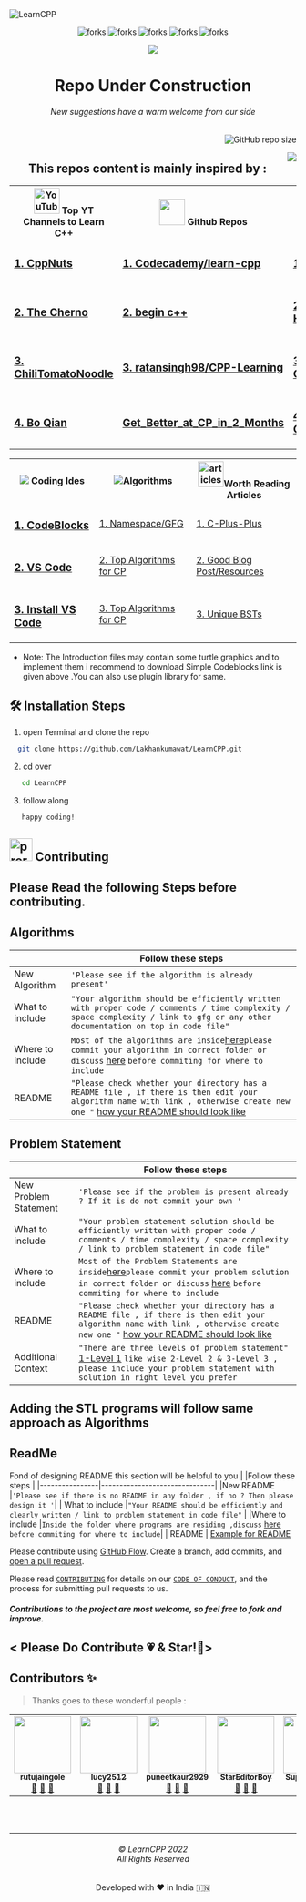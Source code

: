 



 
  <img align="center" alt="LearnCPP"  src="https://user-images.githubusercontent.com/55774240/155181240-a7625e78-c7f4-4132-a8aa-f90d7bdd4f09.png" />
  

<!------------------Swags------------------------->

<p align="center">

<img src="https://forthebadge.com/images/badges/built-with-love.svg" alt=" forks"/>
<img src="https://forthebadge.com/images/badges/built-by-codebabes.svg" alt=" forks"/>
<img src="https://forthebadge.com/images/badges/made-with-c-plus-plus.svg" alt=" forks"/>
<img src="https://forthebadge.com/images/badges/makes-people-smile.svg" alt=" forks"/>
<img src="https://forthebadge.com/images/badges/powered-by-coffee.svg" alt=" forks"/>

</p>
<!------------------------------------Badges------------------------------->
<p align="center">
<img align="center" src="https://img.icons8.com/office/48/000000/under-construction.png"/></p>
<h1 align="center">
Repo Under Construction
</h1>

<h6 align="center">
New suggestions have a warm welcome from our side
</h6>


<p align="right">


<img src="https://img.shields.io/github/repo-size/Lakhankumawat/LearnCPP?color=yellow" alt="GitHub repo size"/>



</p>

<!--- Tables Start-->

<img align="right" src="http://estruyf-github.azurewebsites.net/api/VisitorHit?user=LakhanKumawat&repo=LearnCPP&countColorcountColor&countColor=%237B1E7B"/>
<h2 align="center" >This repos content is mainly inspired by :</h2>

<!--- Tables YT-->


<table align="center" >
<tr><th><img src="https://edent.github.io/SuperTinyIcons/images/svg/youtube.svg" width="45" title="YouTube" />  Top YT Channels to Learn C++
</th><th><img src="https://edent.github.io/SuperTinyIcons/images/png/github.png" width="45" />   Github Repos</th>
 <th><img src="https://img.icons8.com/color/48/000000/badminton-2.png"/> Best Coding Playgrounds</th></tr>
<td>
<h3>
<a href="https://www.youtube.com/user/MrRupeshyadav">1. CppNuts</a>
</h3></td><td><h3>
<a href="https://github.com/Codecademy/learn-cpp">1. Codecademy/learn-cpp</a>
 </h3></td>
 <td>
  <h3><a href="https://leetcode.com/problemset/all/">1. LeetCode</a></h3></td>

  
 <tr></tr>
<td><h3>
<a href="https://www.youtube.com/user/TheChernoProject">2. The Cherno</a>
</h3>
</td>
 <td>
<h3>
<a href="https://gist.github.com/johnmcfarlane/1b2d9c83e4d3f700ba61e2df4077c613">2. begin c++ </a>
</h3>
</td>
 <td>
 <h3>
  <a href="https://www.hackerrank.com/dashboard">2. HackerRank</a></h3></td>
 <tr></tr>
<td><h3>
<a href="https://www.youtube.com/user/ChiliTomatoNoodle">3. ChiliTomatoNoodle</a>
</h3></td>
 <td>
<h3>
<a href="https://github.com/ratansingh98/CPP-Learning">3. ratansingh98/CPP-Learning</a>
</h3>
</td>
 <td>
  <h3>
  <a href="https://www.codechef.com/">3. CodeChef</a></h3></td>
 <tr></tr>
<td><h3>
<a href="https://www.youtube.com/user/BoQianTheProgrammer">4. Bo Qian</a>
</h3></td>
<td><h3><a href="https://github.com/sahilbansal17/Get_Better_at_CP_in_2_Months">Get_Better_at_CP_in_2_Months</a></h3>
</td>
<td>
 <h3>
  <a href="https://www.codeforces.com/">4. CodeForces</a></h3></td>
</table>



<!--- Tables Offline best ide-->

<table align="center" >
 <th><img src="https://img.icons8.com/fluent/48/000000/programming-flag.png"/> Coding Ides</th>
 <th><img src="https://img.icons8.com/color/48/000000/generic-sorting.png"/>Algorithms</th>
 <th><img src="https://img.icons8.com/fluent/48/000000/notepad.png" width="45" alt="articles" />Worth Reading Articles</th>
 <tr>
<td>
 <h3>
 <a href="https://www.codeblocks.org/downloads/binaries/">1. CodeBlocks</a></h3>
  </td>
 <td>
  <a href="https://www.geeksforgeeks.org/using-namespace-std-considered-bad-practice/" >1. Namespace/GFG</a>
  </td>
  <td><a href="https://github.com/TheAlgorithms/C-Plus-Plus" >1. C-Plus-Plus</a></td>
 </tr>
 
<tr>
 <td><h3><a href="https://code.visualstudio.com/download">2. VS Code</a></h3></td>
  <td><a href="https://www.geeksforgeeks.org/top-algorithms-and-data-structures-for-competitive-programming/" >2. Top Algorithms for CP</a></td>
   <td><a href="https://codeforces.com/blog/entry/13529" >2. Good Blog Post/Resources</a></td>
 </tr>
 
  <tr>
 <td><h3><a href="https://code.visualstudio.com/download">3. Install VS Code</a></h3></td>
  <td><a href="https://www.geeksforgeeks.org/top-algorithms-and-data-structures-for-competitive-programming/" >3. Top Algorithms for CP</a></td>
 <td><a href="https://leetcode.com/problems/unique-binary-search-trees/discuss/1565543/C%2B%2BPython-5-Easy-Solutions-w-Explanation-or-Optimization-from-Brute-Force-to-DP-to-Catalan-O(N)" >3. Unique BSTs</a></td>
 </tr>
 

  
 

 
</table>


<ul><li>
 Note: The Introduction files may contain some turtle graphics and to implement them i recommend to download Simple Codeblocks link is given above .You can also use plugin library for same.
 </li></ul>
 
## 🛠️ Installation Steps


1. open Terminal and clone the repo

```bash
  git clone https://github.com/Lakhankumawat/LearnCPP.git
```
 2. cd over 
 
```bash
   cd LearnCPP
```
 3. follow along
```
   happy coding!
```

## <img src="https://media.giphy.com/media/Y3eZ2VA2b2UP5Lz6os/giphy.gif" alt="prerequisite" width="40px" > Contributing

## Please Read the following Steps before contributing.

## Algorithms

|                |Follow these steps                         	|
|----------------|-------------------------------|
|New Algorithm|`'Please see if the algorithm is already present'`|
| What to include |`"Your algorithm should be efficiently written with proper code / comments / time complexity / space complexity / link to gfg or any other documentation on top in code file"`            |
|Where to include         |`Most of the algorithms are inside`[here](https://github.com/Lakhankumawat/LearnCPP/tree/main/Day-100(Algorithms))`please commit your algorithm in correct folder or discuss` [here](https://github.com/Lakhankumawat/LearnCPP/discussions/7) `before commiting for where to include`|
| README | `"Please check whether your directory has a README file , if there is then edit your algorithm name with link , otherwise create new one "` [how your README should look like](https://github.com/Lakhankumawat/LearnCPP/blob/main/Day-100(Algorithms)/B-BackTracking/README.md)

## Problem Statement 

|                |Follow these steps                         	|
|----------------|-------------------------------|
|New Problem Statement|`'Please see if the problem is present already ? If it is do not commit your own '`|
| What to include |`"Your problem statement solution should be efficiently written with proper code / comments / time complexity / space complexity / link to problem statement in code file"`            |
|Where to include         |`Most of the Problem Statements are inside`[here](https://github.com/Lakhankumawat/LearnCPP/tree/main/P-Problem%20Statements%20%26%20Solution)`please commit your problem solution in correct folder or discuss` [here](https://github.com/Lakhankumawat/LearnCPP/discussions/7) `before commiting for where to include`|
| README | `"Please check whether your directory has a README file , if there is then edit your algorithm name with link , otherwise create new one "` [how your README should look like](https://github.com/Lakhankumawat/LearnCPP/blob/main/Day-100(Algorithms)/B-BackTracking/README.md)
|Additional Context |`"There are three levels of problem statement"` [1-Level 1](https://github.com/Lakhankumawat/LearnCPP/tree/main/P-Problem%20Statements%20%26%20Solution/1-Level%201 "1-Level 1") `like wise 2-Level 2 & 3-Level 3 , please include your problem statement with solution in right level you prefer`

## Adding the STL programs will follow same approach as  Algorithms

## ReadMe 
Fond of designing README this section will be helpful to you
|                |Follow these steps                         	|
|----------------|-------------------------------|
|New README |`'Please see if there is no README in any folder , if no ? Then please design it '`|
| What to include |`"Your README should be efficiently and clearly written / link to problem statement in code file"`            |
|Where to include         |`Inside the folder where programs are residing ,discuss` [here](https://github.com/Lakhankumawat/LearnCPP/discussions/7) `before commiting for where to include`|
| README |  [Example for README](https://github.com/Lakhankumawat/LearnCPP/blob/main/Day-100(Algorithms)/B-BackTracking/README.md)



Please contribute using [GitHub Flow](https://guides.github.com/introduction/flow). Create a branch, add commits, and [open a pull request](https://github.com/Lakhankumawat/HackNITP-3.0/compare).

Please read [`CONTRIBUTING`](CONTRIBUTING.md) for details on our [`CODE OF CONDUCT`](CODE_OF_CONDUCT.md), and the process for submitting pull requests to us.
<h5 >Contributions to the project are most welcome, so feel free to fork and improve.</h5>
<h2 >< Please Do Contribute 💗 & Star!🤩></h2>
 

## Contributors ✨
> Thanks goes to these wonderful people :
 
 <table>
  <!---  Not sure about this line -->
    <td align="center"><a href="https://github.com/rutujaingole"><img src="https://avatars.githubusercontent.com/u/72335505?v=4?s=100" width="100px;" alt=""/><br /><sub><b>rutujaingole</b></sub>
     </a>
     <br />
     <a href="#question" title="Answering Questions">💬</a> <a href="https://github.com/Lakhankumawat/LearnCPP/commits?author=rutujaingole" title="Documentation">📖</a> <a href="https://github.com/Lakhankumawat/LearnCPP/pulls?q=is%3Apr+reviewed-by%3rutujaingole" title="Reviewed Pull Requests">👀</a> </td>

 <td align="center"><a href="https://github.com/lucy2512"><img src="https://avatars.githubusercontent.com/u/74641700?v=4?s=100" width="100px;" alt=""/><br /><sub><b>lucy2512</b></sub>
     </a>
     <br />
     <a href="#question" title="Answering Questions">💬</a> <a href="https://github.com/Lakhankumawat/LearnCPP/commits?author=lucy2512" title="Documentation">📖</a> <a href="https://github.com/Lakhankumawat/LearnCPP/pulls?q=is%3Apr+reviewed-by%3Alucy2512" title="Reviewed Pull Requests">👀</a> </td>
     
  <!--- 3 -->
<td align="center"><a href="https://github.com/puneetkaur2929"><img src="https://avatars.githubusercontent.com/u/80326308?v=4" width="100px;" alt=""/><br /><sub><b>puneetkaur2929</b></sub>
     </a>
     <br />
     <a href="#question" title="Answering Questions">💬</a> <a href="https://github.com/Lakhankumawat/LearnCPP/pull/9/commits/0cb7b298ee00eafcb59847bcf30c921679075e59" title="Documentation">📖</a> <a href="https://github.com/Lakhankumawat/LearnCPP/pull/9" title="Reviewed Pull Requests">👀</a> </td>

<!--   4 -->
  <td align="center"><a href="https://github.com/StarEditorBoy"><img src="https://avatars.githubusercontent.com/u/71385306?v=4" width="100px;" alt=""/><br /><sub><b> StarEditorBoy</b></sub>
     </a>
     <br />
     <a href="#question" title="Answering Questions">💬</a> <a href="https://github.com/Lakhankumawat/LearnCPP/pull/8/commits/1e786e617570e0750228cac66d34ba157eed84be" title="Documentation">📖</a> <a href="https://github.com/Lakhankumawat/LearnCPP/pull/8" title="Reviewed Pull Requests">👀</a> </td>

  <!--   5-->
  <td align="center"><a href="https://github.com/Supratim2000"><img src="https://avatars.githubusercontent.com/u/52972176?v=4" width="100px;" alt=""/><br /><sub><b> Supratim2000</b></sub>
     </a>
     <br />
     <a href="#question" title="Answering Questions">💬</a> <a href="https://github.com/Lakhankumawat/LearnCPP/pull/14/commits/8fcb907c4f42abc1b812fcd5efa883a3ae634c6d" title="Documentation">📖</a> <a href="https://github.com/Lakhankumawat/LearnCPP/pull/14" title="Reviewed Pull Requests">👀</a> </td>
  
   <!--   6-->
  <td align="center"><a href="https://github.com/Lucifer4255"><img src="https://avatars.githubusercontent.com/u/50608734?v=4" width="100px;" alt=""/><br /><sub><b> Lucifer4255</b></sub>
     </a>
     <br />
     <a href="#question" title="Answering Questions">💬</a> <a href="https://github.com/Lakhankumawat/LearnCPP/pull/17/commits/7b73daac80f312c49c4ae9709d3de4c4343582cb" title="Documentation">📖</a> <a href="https://github.com/Lakhankumawat/LearnCPP/pull/17" title="Reviewed Pull Requests">👀</a> </td>
  
   <!--   7-->
  <td align="center"><a href="https://github.com/ujjwalban"><img src="https://avatars.githubusercontent.com/u/51720065?v=4" width="100px;" alt=""/><br /><sub><b>ujjwalban</b></sub>
     </a>
     <br />
     <a href="#question" title="Answering Questions">💬</a> <a href="https://github.com/Lakhankumawat/LearnCPP/pull/25/commits/de5848092bccbacd023cac6f03b33e94647977b9" title="Documentation">📖</a> <a href="https://github.com/Lakhankumawat/LearnCPP/pull/25" title="Reviewed Pull Requests">👀</a> </td>
</table>

 
<br><br><hr>
  <h6 align="center">© LearnCPP 2022 <br>
  All Rights Reserved</h6>

<p align="center">
Developed with ❤️ in India 🇮🇳 
</p>
